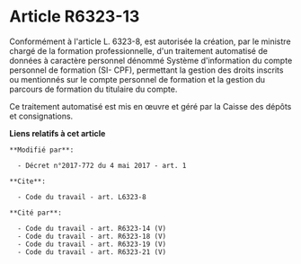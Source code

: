 # Article R6323-13

Conformément à l'article L. 6323-8, est autorisée la création, par le ministre chargé de la formation professionnelle, d'un
traitement automatisé de données à caractère personnel dénommé Système d'information du compte personnel de formation (SI-
CPF), permettant la gestion des         droits inscrits ou mentionnés sur le compte personnel de formation et la gestion du
parcours de formation du titulaire du compte. 

Ce traitement automatisé est mis en œuvre et géré par la Caisse des dépôts et consignations.

**Liens relatifs à cet article**

	**Modifié par**:

	  - Décret n°2017-772 du 4 mai 2017 - art. 1

	**Cite**:

	  - Code du travail - art. L6323-8

	**Cité par**:

	  - Code du travail - art. R6323-14 (V)
	  - Code du travail - art. R6323-18 (V)
	  - Code du travail - art. R6323-19 (V)
	  - Code du travail - art. R6323-21 (V)
